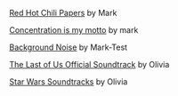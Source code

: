 [Red Hot Chili Papers](https://open.spotify.com/playlist/2boi9dpyOS2RZ6Iac4I446?si=309c1f35c6184d41) by Mark

[Concentration is my motto](https://open.spotify.com/playlist/7Glxzmmn7wkvzheaE3LTbY?si=650457fe034e4b4f) by mark

[Background Noise](https://open.spotify.com/playlist/0D5y7v99prV98NexZQLQGf?si=df0cd8a297184b52) by Mark-Test

[The Last of Us Official Soundtrack](https://open.spotify.com/playlist/37i9dQZF1DWX4UlFW6EJPs?si=f62e45b39c1d42f9) by Olivia

[Star Wars Soundtracks](https://open.spotify.com/playlist/0yDagEjoveJC0dVWBJecU2?si=dbb1fa00ab694dd4) by Olivia